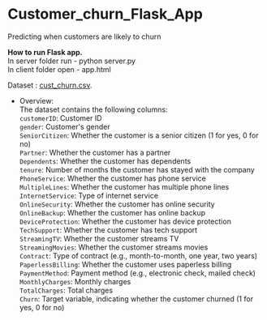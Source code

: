 # Customer_churn_Flask_App
Predicting when customers are likely to churn

<b>How to run Flask app.</b><br>
In server folder run  - python server.py <br>
In client folder open - app.html <br>

Dataset : [cust_churn.csv](https://github.com/Vatsal0313/Customer_churn_Flask_App/blob/main/model/Customer_Churn.csv).<br>
- Overview: <br>
The dataset contains the following columns: 
<br>`customerID`: Customer ID 
<br>`gender`: Customer's gender 
<br>`SeniorCitizen`: Whether the customer is a senior citizen (1 for yes, 0 for no) 
<br>`Partner`: Whether the customer has a partner 
<br>`Dependents`: Whether the customer has dependents 
<br>`tenure`: Number of months the customer has stayed with the company 
<br>`PhoneService`: Whether the customer has phone service 
<br>`MultipleLines`: Whether the customer has multiple phone lines 
<br>`InternetService`: Type of internet service 
<br>`OnlineSecurity`: Whether the customer has online security 
<br>`OnlineBackup`: Whether the customer has online backup 
<br>`DeviceProtection`: Whether the customer has device protection 
<br>`TechSupport`: Whether the customer has tech support 
<br>`StreamingTV`: Whether the customer streams TV 
<br>`StreamingMovies`: Whether the customer streams movies 
<br>`Contract`: Type of contract (e.g., month-to-month, one year, two years) 
<br>`PaperlessBilling`: Whether the customer uses paperless billing 
<br>`PaymentMethod`: Payment method (e.g., electronic check, mailed check) 
<br>`MonthlyCharges`: Monthly charges 
<br>`TotalCharges`: Total charges 
<br>`Churn`: Target variable, indicating whether the customer churned (1 for yes, 0 for no)   
